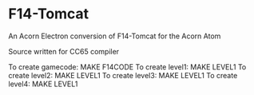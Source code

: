 # F14-Tomcat
An Acorn Electron conversion of F14-Tomcat for the Acorn Atom

Source written for CC65 compiler

To create gamecode: MAKE F14CODE
To create level1: MAKE LEVEL1
To create level2: MAKE LEVEL1
To create level3: MAKE LEVEL1
To create level4: MAKE LEVEL1
